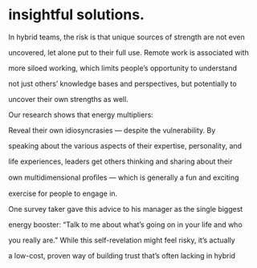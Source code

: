 # insightful solutions.

In hybrid teams, the risk is that unique sources of strength are not even

uncovered, let alone put to their full use. Remote work is associated with

more siloed working, which limits people’s opportunity to understand

not just others’ knowledge bases and perspectives, but potentially to

uncover their own strengths as well.

Our research shows that energy multipliers:

Reveal their own idiosyncrasies — despite the vulnerability. By

speaking about the various aspects of their expertise, personality, and

life experiences, leaders get others thinking and sharing about their

own multidimensional proﬁles — which is generally a fun and exciting

exercise for people to engage in.

One survey taker gave this advice to his manager as the single biggest

energy booster: “Talk to me about what’s going on in your life and who

you really are.” While this self-revelation might feel risky, it’s actually

a low-cost, proven way of building trust that’s often lacking in hybrid
